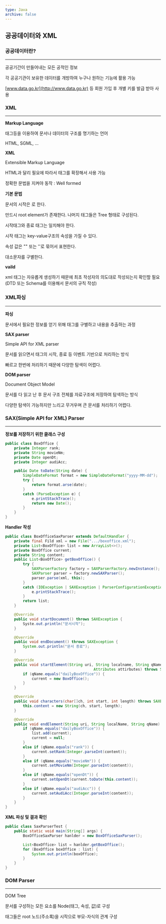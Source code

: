 ```yaml
---
type: Java
archive: false
---
```

## 공공데이터와 XML

### 공공데이터란?

---

공공기간이 만들어내는 모든 공적인 정보

각 공공기관이 보유한 데이터를 개방하여 누구나 원하는 기능에 활용 가능

[www.data.go.kr](http://www.data.go.kr) 등 회원 가입 후 개별 키를 발급 받아 사용

  

### XML

---

**Markup Language**

태그등을 이용하여 문서나 데이터의 구조를 명기하는 언어

HTML, SGML, ...

  

**XML**

Extensible Markup Language

HTML과 달리 필요에 따라서 태그를 확장해서 사용 가능

정확한 문법을 지켜야 동작 : Well formed

  

**기본 문법**

문서의 시작은 <?xml version="1.0" encoding="UTF-8"?>로 한다.

만드시 root element가 존재한다. 나머지 태그들은 Tree 형태로 구성된다.

시작태그와 종료 태그는 일치해야 한다.

시작 태그는 key-value구조의 속성을 가질 수 있다.

속성 값은 "" 또는 ''로 묶어서 표현한다.

대소문자를 구별한다.

  

**vaild**

xml 태그는 자유롭게 생성하기 때문에 최초 작성자의 의도대로 작성되는지 확인할 필요(DTD 또는 Schema를 이용해서 문서의 규칙 작성)

  

### XML파싱

---

**파싱**

문서에서 필요한 정보를 얻기 위해 태그를 구별하고 내용을 추출하는 과정

  

**SAX parser**

Simple API for XML parser

문서를 읽으면서 태그의 시작, 종료 등 이벤트 기반으로 처리하는 방식

빠르고 한번에 처리하기 때문에 다양한 탐색이 어렵다.

  

**DOM parser**

Document Object Model

문서를 다 읽고 난 후 문서 구조 전체를 자료구조에 저장하여 탐색하는 방식

다양한 탐색이 가능하지만 느리고 무거우며 큰 문서를 처리하기 어렵다.

  

### SAX(Simple API for XML) Parser

---

**정보를 저장하기 위한 클래스 구성**

```Java
public class BoxOffice {
	private Integer rank;
	private String movieNm;
	private Date openDt;
	private Integer audiAcc;

	public Date toDate(String date) {
		SimpleDateFormat format = new SimpleDateFormat("yyyy-MM-dd");
		try {
			return format.arse(date);
		}
		catch (ParseException e) {
			e.printStackTrace();
			return new Date();
		}
	}
}
```

  

**Handler 작성**

```Java
public class BoxOfficeSaxParser extends DefaultHandler {
	private final Fild xml = new File(".../boxoffice.xml");
	private List<BoxOffice> list = new ArrayList<>();
	private BoxOffice current;
	private String content;
	public List<BoxOffice> getBoxOffice() {
		try {
			SAXParserFactory factory = SAXParserFactory.newInstance();
			SAXParser parser = factory.newSAXParser();
			parser.parse(xml, this);
		}
		catch (IOException | SAXException | ParserConfigurationException e) {
			e.printStackTrace();
		}
		return list;
	}

	@Override
	public void startDocument() throws SAXException {
		Syste.out.println("문서시작");
	}

	@Override
	public void endDocument() throws SAXException {
		System.out.println("문서 종료");
	}

	@Override
	public void startElement(String uri, String localname, String qName, 
										Attributes attirbutes) throws SAXException {
		if (qName.equals("dailyBoxOffice")) {
			current = new BoxOffice();
		}
	}

	@Override
	public void characters(char[]ch, int start, int length) throws SAXException {
		this.content = new String(ch, start, length);
	}

	@Override
	public void endElement(String uri, String localName, String qName) throws SAXException {
		if (qName.equals("dailyBoxOffice")) {
			list.add(current);
			current = null;
		}
		else if (qName.equals("rank")) {
			current.setRank(Integer.parseInt(content));
		}
		else if (qName.equals("movieNm")) {
			current.setMovieNm(Integer.parseInt(content));
		}
		else if (qName.equals("openDt")) {
			current.setOpenDt(current.toDate(this.content));
		}
		else if (qName.equals("audiAcc")) {
			current.setAudiAcc(Integer.parseInt(content));
		}
	}
}
```

  

**XML 파싱 및 결과 확인**

```Java
public class SaxParserTest {
	public static void main(String[] args) {
		BoxOfficeSaxParser hanlder = new BoxOfficeSaxParser();

		List<BoxOffice> list = hanlder.getBoxOffice();
		for (BoxOffice boxOffice : list) {
			System.out.println(boxOffice);
		}
	}
}
```

  

### DOM Parser

---

DOM Tree

문서를 구성하는 모든 요소를 Node(태그, 속성, 값)로 구성

태그들은 root 노드(주소록)을 시작으로 부모-자식의 관계 구성